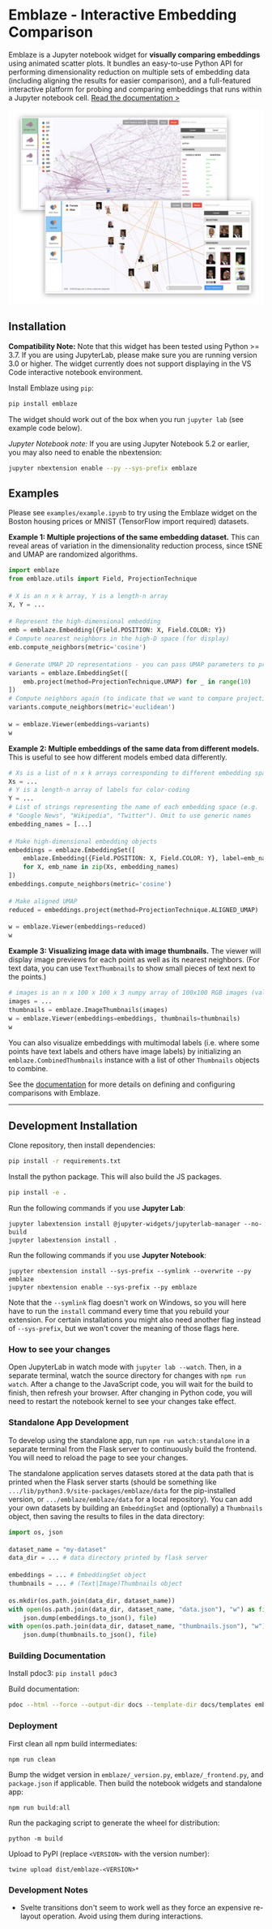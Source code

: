# Emblaze - Interactive Embedding Comparison

Emblaze is a Jupyter notebook widget for **visually comparing embeddings** using animated scatter plots. It bundles an easy-to-use Python API for performing dimensionality reduction on multiple sets of embedding data (including aligning the results for easier comparison), and a full-featured interactive platform for probing and comparing embeddings that runs within a Jupyter notebook cell. [Read the documentation >](https://dig.cmu.edu/emblaze/emblaze)

![](https://raw.githubusercontent.com/cmudig/emblaze/main/examples/screenshots/cover_art.png)

## Installation

**Compatibility Note:** Note that this widget has been tested using Python >= 3.7. If you are using JupyterLab, please make sure you are running version 3.0 or higher. The widget currently does not support displaying in the VS Code interactive notebook environment.

Install Emblaze using `pip`:

```bash
pip install emblaze
```

The widget should work out of the box when you run `jupyter lab` (see example code below).

_Jupyter Notebook note:_ If you are using Jupyter Notebook 5.2 or earlier, you may also need to enable
the nbextension:

```bash
jupyter nbextension enable --py --sys-prefix emblaze
```

## Examples

Please see `examples/example.ipynb` to try using the Emblaze widget on the Boston housing prices or MNIST (TensorFlow import required) datasets.

**Example 1: Multiple projections of the same embedding dataset.** This can reveal areas of variation in the dimensionality reduction process, since tSNE and UMAP are randomized algorithms.

```python
import emblaze
from emblaze.utils import Field, ProjectionTechnique

# X is an n x k array, Y is a length-n array
X, Y = ...

# Represent the high-dimensional embedding
emb = emblaze.Embedding({Field.POSITION: X, Field.COLOR: Y})
# Compute nearest neighbors in the high-D space (for display)
emb.compute_neighbors(metric='cosine')

# Generate UMAP 2D representations - you can pass UMAP parameters to project()
variants = emblaze.EmbeddingSet([
    emb.project(method=ProjectionTechnique.UMAP) for _ in range(10)
])
# Compute neighbors again (to indicate that we want to compare projections)
variants.compute_neighbors(metric='euclidean')

w = emblaze.Viewer(embeddings=variants)
w
```

**Example 2: Multiple embeddings of the same data from different models.** This is useful to see how different models embed data differently.

```python
# Xs is a list of n x k arrays corresponding to different embedding spaces
Xs = ...
# Y is a length-n array of labels for color-coding
Y = ...
# List of strings representing the name of each embedding space (e.g.
# "Google News", "Wikipedia", "Twitter"). Omit to use generic names
embedding_names = [...]

# Make high-dimensional embedding objects
embeddings = emblaze.EmbeddingSet([
    emblaze.Embedding({Field.POSITION: X, Field.COLOR: Y}, label=emb_name)
    for X, emb_name in zip(Xs, embedding_names)
])
embeddings.compute_neighbors(metric='cosine')

# Make aligned UMAP
reduced = embeddings.project(method=ProjectionTechnique.ALIGNED_UMAP)

w = emblaze.Viewer(embeddings=reduced)
w
```

**Example 3: Visualizing image data with image thumbnails.** The viewer will display image previews for each point as well as its nearest neighbors. (For text data, you can use `TextThumbnails` to show small pieces of text next to the points.)

```python
# images is an n x 100 x 100 x 3 numpy array of 100x100 RGB images (values from 0-255)
images = ...
thumbnails = emblaze.ImageThumbnails(images)
w = emblaze.Viewer(embeddings=embeddings, thumbnails=thumbnails)
w
```

You can also visualize embeddings with multimodal labels (i.e. where some points have text labels and others have image labels) by initializing an `emblaze.CombinedThumbnails` instance with a list of other `Thumbnails` objects to combine.

See the [documentation](https://dig.cmu.edu/emblaze/emblaze) for more details on defining and configuring comparisons with Emblaze.

---

## Development Installation

Clone repository, then install dependencies:

```bash
pip install -r requirements.txt
```

Install the python package. This will also build the JS packages.

```bash
pip install -e .
```

Run the following commands if you use **Jupyter Lab**:

```
jupyter labextension install @jupyter-widgets/jupyterlab-manager --no-build
jupyter labextension install .
```

Run the following commands if you use **Jupyter Notebook**:

```
jupyter nbextension install --sys-prefix --symlink --overwrite --py emblaze
jupyter nbextension enable --sys-prefix --py emblaze
```

Note that the `--symlink` flag doesn't work on Windows, so you will here have to run
the `install` command every time that you rebuild your extension. For certain installations
you might also need another flag instead of `--sys-prefix`, but we won't cover the meaning
of those flags here.

### How to see your changes

Open JupyterLab in watch mode with `jupyter lab --watch`. Then, in a separate terminal, watch the source directory for changes with `npm run watch`. After a change to the JavaScript code, you will wait for the build to finish, then refresh your browser. After changing in Python code, you will need to restart the notebook kernel to see your changes take effect.

### Standalone App Development

To develop using the standalone app, run `npm run watch:standalone` in a separate terminal from the Flask server to continuously build the frontend. You will need to reload the page to see your changes.

The standalone application serves datasets stored at the data path that is printed when the Flask server starts (should be something like `.../lib/python3.9/site-packages/emblaze/data` for the pip-installed version, or `.../emblaze/emblaze/data` for a local repository). You can add your own datasets by building an `EmbeddingSet` and (optionally) a `Thumbnails` object, then saving the results to files in the data directory:

```python
import os, json

dataset_name = "my-dataset"
data_dir = ... # data directory printed by flask server

embeddings = ... # EmbeddingSet object
thumbnails = ... # (Text|Image)Thumbnails object

os.mkdir(os.path.join(data_dir, dataset_name))
with open(os.path.join(data_dir, dataset_name, "data.json"), "w") as file:
    json.dump(embeddings.to_json(), file)
with open(os.path.join(data_dir, dataset_name, "thumbnails.json"), "w") as file:
    json.dump(thumbnails.to_json(), file)
```

### Building Documentation

Install pdoc3: `pip install pdoc3`

Build documentation:

```bash
pdoc --html --force --output-dir docs --template-dir docs/templates emblaze
```

### Deployment

First clean all npm build intermediates:

```
npm run clean
```

Bump the widget version in `emblaze/_version.py`, `emblaze/_frontend.py`, and `package.json` if applicable. Then build the notebook widgets and standalone app:

```
npm run build:all
```

Run the packaging script to generate the wheel for distribution:

```
python -m build
```

Upload to PyPI (replace `<VERSION>` with the version number):

```
twine upload dist/emblaze-<VERSION>*
```

### Development Notes

- Svelte transitions don't seem to work well as they force an expensive re-layout operation. Avoid using them during interactions.
